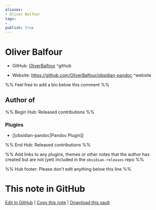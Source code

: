 ```yaml
---
aliases:
- Oliver Balfour
tags:
- 
publish: true
---
```


# Oliver Balfour

- GitHub: [OliverBalfour](https://github.com/OliverBalfour/) ^github
<!-- - Discord: `@` ^discord-->
- Website: <https://github.com/OliverBalfour/obsidian-pandoc> ^website
<!-- - [[Publish sites|Publish site]]: ^publish-->

%% Feel free to add a bio below this comment %%


## Author of

%% Begin Hub: Released contributions %%
### Plugins
- [[obsidian-pandoc|Pandoc Plugin]]

%% End Hub: Released contributions %%

%% Add links to any plugins, themes or other notes that the author has created but are not (yet) included in the `obsidian-releases` repo %%

<!--
### Unlisted plugins

- 
-->

<!--
### Others

- 
-->

<!--
## Sponsor this author

- [[GitHub sponsors]]: [Sponsor @OliverBalfour on GitHub Sponsors](https://github.com/sponsors/OliverBalfour) ^github-sponsor
- [[Buy me a coffee]]: ^buy-me-a-coffee
- [[PayPal]]: ^paypal
- [[Patreon]]: ^patreon

-->

<!--
## Follow this author

- [[YouTube Channels|On YouTube]]: ^youtube
- Twitter: ^twitter
- ...
-->

%% Hub footer: Please don't edit anything below this line %%

# This note in GitHub

<span class="git-footer">[Edit In GitHub](https://github.dev/obsidian-community/obsidian-hub/blob/main/01%20-%20Community/People/OliverBalfour.md "git-hub-edit-note") | [Copy this note](https://raw.githubusercontent.com/obsidian-community/obsidian-hub/main/01%20-%20Community/People/OliverBalfour.md "git-hub-copy-note") | [Download this vault](https://github.com/obsidian-community/obsidian-hub/archive/refs/heads/main.zip "git-hub-download-vault") </span>
